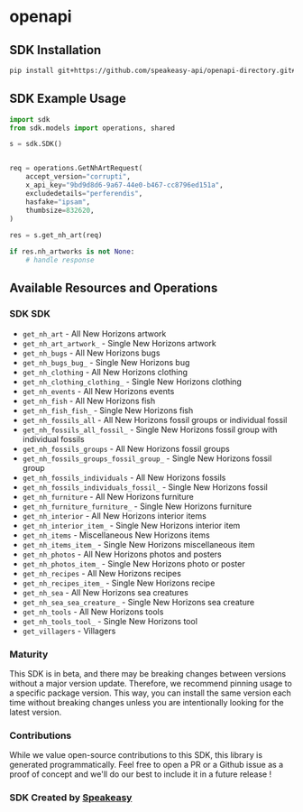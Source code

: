 # openapi

<!-- Start SDK Installation -->
## SDK Installation

```bash
pip install git+https://github.com/speakeasy-api/openapi-directory.git#subdirectory=SDKs/dodo.ac/1.5.0/python
```
<!-- End SDK Installation -->

## SDK Example Usage
<!-- Start SDK Example Usage -->
```python
import sdk
from sdk.models import operations, shared

s = sdk.SDK()


req = operations.GetNhArtRequest(
    accept_version="corrupti",
    x_api_key="9bd9d8d6-9a67-44e0-b467-cc8796ed151a",
    excludedetails="perferendis",
    hasfake="ipsam",
    thumbsize=832620,
)
    
res = s.get_nh_art(req)

if res.nh_artworks is not None:
    # handle response
```
<!-- End SDK Example Usage -->

<!-- Start SDK Available Operations -->
## Available Resources and Operations

### SDK SDK

* `get_nh_art` - All New Horizons artwork
* `get_nh_art_artwork_` - Single New Horizons artwork
* `get_nh_bugs` - All New Horizons bugs
* `get_nh_bugs_bug_` - Single New Horizons bug
* `get_nh_clothing` - All New Horizons clothing
* `get_nh_clothing_clothing_` - Single New Horizons clothing
* `get_nh_events` - All New Horizons events
* `get_nh_fish` - All New Horizons fish
* `get_nh_fish_fish_` - Single New Horizons fish
* `get_nh_fossils_all` - All New Horizons fossil groups or individual fossil
* `get_nh_fossils_all_fossil_` - Single New Horizons fossil group with individual fossils
* `get_nh_fossils_groups` - All New Horizons fossil groups
* `get_nh_fossils_groups_fossil_group_` - Single New Horizons fossil group
* `get_nh_fossils_individuals` - All New Horizons fossils
* `get_nh_fossils_individuals_fossil_` - Single New Horizons fossil
* `get_nh_furniture` - All New Horizons furniture
* `get_nh_furniture_furniture_` - Single New Horizons furniture
* `get_nh_interior` - All New Horizons interior items
* `get_nh_interior_item_` - Single New Horizons interior item
* `get_nh_items` - Miscellaneous New Horizons items
* `get_nh_items_item_` - Single New Horizons miscellaneous item
* `get_nh_photos` - All New Horizons photos and posters
* `get_nh_photos_item_` - Single New Horizons photo or poster
* `get_nh_recipes` - All New Horizons recipes
* `get_nh_recipes_item_` - Single New Horizons recipe
* `get_nh_sea` - All New Horizons sea creatures
* `get_nh_sea_sea_creature_` - Single New Horizons sea creature
* `get_nh_tools` - All New Horizons tools
* `get_nh_tools_tool_` - Single New Horizons tool
* `get_villagers` - Villagers
<!-- End SDK Available Operations -->

### Maturity

This SDK is in beta, and there may be breaking changes between versions without a major version update. Therefore, we recommend pinning usage
to a specific package version. This way, you can install the same version each time without breaking changes unless you are intentionally
looking for the latest version.

### Contributions

While we value open-source contributions to this SDK, this library is generated programmatically.
Feel free to open a PR or a Github issue as a proof of concept and we'll do our best to include it in a future release !

### SDK Created by [Speakeasy](https://docs.speakeasyapi.dev/docs/using-speakeasy/client-sdks)
